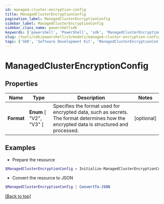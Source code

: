 ```yaml
---
id: managed-cluster-encryption-config
title: ManagedClusterEncryptionConfig
pagination_label: ManagedClusterEncryptionConfig
sidebar_label: ManagedClusterEncryptionConfig
sidebar_class_name: powershellsdk
keywords: ['powershell', 'PowerShell', 'sdk', 'ManagedClusterEncryptionConfig', 'ManagedClusterEncryptionConfig'] 
slug: /tools/sdk/powershell/v3/models/managed-cluster-encryption-config
tags: ['SDK', 'Software Development Kit', 'ManagedClusterEncryptionConfig', 'ManagedClusterEncryptionConfig']
---
```



# ManagedClusterEncryptionConfig

## Properties

Name | Type | Description | Notes
------------ | ------------- | ------------- | -------------
**Format** |  **Enum** [  "V2",    "V3" ] | Specifies the format used for encrypted data, such as secrets. The format determines how the encrypted data is structured and processed. | [optional] 

## Examples

- Prepare the resource
```powershell
$ManagedClusterEncryptionConfig = Initialize-ManagedClusterEncryptionConfig  -Format V3
```

- Convert the resource to JSON
```powershell
$ManagedClusterEncryptionConfig | ConvertTo-JSON
```


[[Back to top]](#) 

